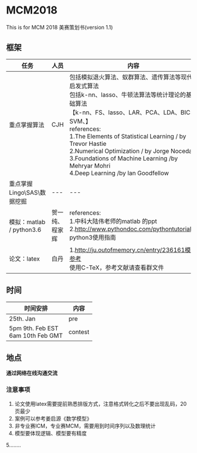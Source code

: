 # MCM2018
This is for MCM 2018
美赛策划书(version 1.1)
## 框架 
|任务|人员|内容|
|---|---|---|
|重点掌握算法|CJH|包括模拟退火算法、蚁群算法、遗传算法等现代启发式算法<br />包括k-nn、lasso、牛顿法算法等统计理论的基础算法<br />【k-nn、FS、lasso、LAR、PCA、LDA、BIC、SVM、】<br />references: <br />1.The Elements of Statistical Learning  / by Trevor Hastie<br />2.Numerical Optimization	/ by Jorge Nocedal<br />3.Foundations of Machine Learning 	/by Mehryar Mohri<br />4.Deep Learning	/by Ian Goodfellow|
|重点掌握Lingo\SAS\数据挖掘|---|---|
|模拟：matlab  / python3.6 |贺一纯、程家辉|references:<br />1.中科大陆伟老师的matlab 的ppt<br />2.http://www.pythondoc.com/pythontutorial3/ python3使用指南|
|论文：latex|白丹|1.http://ju.outofmemory.cn/entry/236161模板参考 <br />使用C-TeX，参考文献请查看群文件|

## 时间
|时间安排|内容|
|---|---|
|25th. Jan| pre|
|5pm 9th. Feb EST<br />6am 10th Feb GMT| contest|

## 地点
**通过网络在线沟通交流**

### 注意事项
1. 论文使用latex需要提前熟悉排版方式，注意格式转化之后不要出现乱码，20页最少
2. 案例可以参考姜启源《数学模型》
3. 非专业赛ICM，专业赛MCM，需要用到时间序列以及数理统计
4. 模型要体现逻辑、模型要有精度

5........

